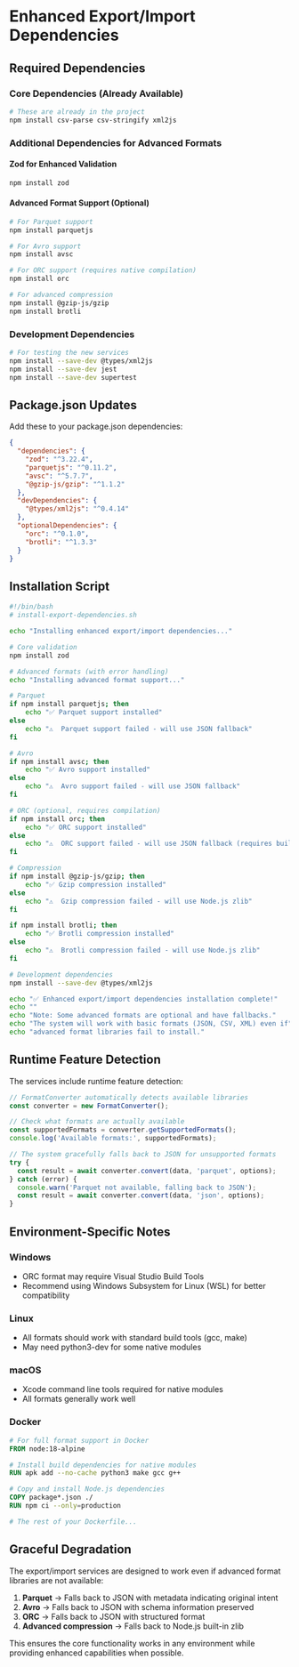 # Enhanced Export/Import Dependencies

## Required Dependencies

### Core Dependencies (Already Available)

```bash
# These are already in the project
npm install csv-parse csv-stringify xml2js
```

### Additional Dependencies for Advanced Formats

#### Zod for Enhanced Validation

```bash
npm install zod
```

#### Advanced Format Support (Optional)

```bash
# For Parquet support
npm install parquetjs

# For Avro support
npm install avsc

# For ORC support (requires native compilation)
npm install orc

# For advanced compression
npm install @gzip-js/gzip
npm install brotli
```

### Development Dependencies

```bash
# For testing the new services
npm install --save-dev @types/xml2js
npm install --save-dev jest
npm install --save-dev supertest
```

## Package.json Updates

Add these to your package.json dependencies:

```json
{
  "dependencies": {
    "zod": "^3.22.4",
    "parquetjs": "^0.11.2",
    "avsc": "^5.7.7",
    "@gzip-js/gzip": "^1.1.2"
  },
  "devDependencies": {
    "@types/xml2js": "^0.4.14"
  },
  "optionalDependencies": {
    "orc": "^0.1.0",
    "brotli": "^1.3.3"
  }
}
```

## Installation Script

```bash
#!/bin/bash
# install-export-dependencies.sh

echo "Installing enhanced export/import dependencies..."

# Core validation
npm install zod

# Advanced formats (with error handling)
echo "Installing advanced format support..."

# Parquet
if npm install parquetjs; then
    echo "✅ Parquet support installed"
else
    echo "⚠️  Parquet support failed - will use JSON fallback"
fi

# Avro
if npm install avsc; then
    echo "✅ Avro support installed"
else
    echo "⚠️  Avro support failed - will use JSON fallback"
fi

# ORC (optional, requires compilation)
if npm install orc; then
    echo "✅ ORC support installed"
else
    echo "⚠️  ORC support failed - will use JSON fallback (requires build tools)"
fi

# Compression
if npm install @gzip-js/gzip; then
    echo "✅ Gzip compression installed"
else
    echo "⚠️  Gzip compression failed - will use Node.js zlib"
fi

if npm install brotli; then
    echo "✅ Brotli compression installed"
else
    echo "⚠️  Brotli compression failed - will use Node.js zlib"
fi

# Development dependencies
npm install --save-dev @types/xml2js

echo "✅ Enhanced export/import dependencies installation complete!"
echo ""
echo "Note: Some advanced formats are optional and have fallbacks."
echo "The system will work with basic formats (JSON, CSV, XML) even if"
echo "advanced format libraries fail to install."
```

## Runtime Feature Detection

The services include runtime feature detection:

```typescript
// FormatConverter automatically detects available libraries
const converter = new FormatConverter();

// Check what formats are actually available
const supportedFormats = converter.getSupportedFormats();
console.log('Available formats:', supportedFormats);

// The system gracefully falls back to JSON for unsupported formats
try {
  const result = await converter.convert(data, 'parquet', options);
} catch (error) {
  console.warn('Parquet not available, falling back to JSON');
  const result = await converter.convert(data, 'json', options);
}
```

## Environment-Specific Notes

### Windows

- ORC format may require Visual Studio Build Tools
- Recommend using Windows Subsystem for Linux (WSL) for better compatibility

### Linux

- All formats should work with standard build tools (gcc, make)
- May need python3-dev for some native modules

### macOS

- Xcode command line tools required for native modules
- All formats generally work well

### Docker

```dockerfile
# For full format support in Docker
FROM node:18-alpine

# Install build dependencies for native modules
RUN apk add --no-cache python3 make gcc g++

# Copy and install Node.js dependencies
COPY package*.json ./
RUN npm ci --only=production

# The rest of your Dockerfile...
```

## Graceful Degradation

The export/import services are designed to work even if advanced format
libraries are not available:

1. **Parquet** → Falls back to JSON with metadata indicating original intent
2. **Avro** → Falls back to JSON with schema information preserved
3. **ORC** → Falls back to JSON with structured format
4. **Advanced compression** → Falls back to Node.js built-in zlib

This ensures the core functionality works in any environment while providing
enhanced capabilities when possible.
